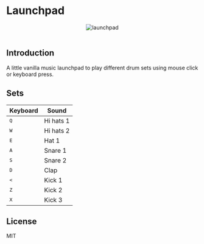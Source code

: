 # Launchpad
<div style="display: flex; flex-wrap: wrap; gap: 10px; justify-content: center">
<img src="https://ik.imagekit.io/8fhqrij68/personal-website/projects/launchpad?tr=f-auto" alt="launchpad">
</div>
<br/>

## Introduction
A little vanilla music launchpad to play different drum sets using mouse click or keyboard press.

## Sets
| Keyboard    | Sound         |
| ----------- | ------------- |
| <kbd>Q</kbd>| Hi hats 1     |
| <kbd>W</kbd>| Hi hats 2     |
| <kbd>E</kbd>| Hat 1         |
| <kbd>A</kbd>| Snare 1       |
| <kbd>S</kbd>| Snare 2       |
| <kbd>D</kbd>| Clap          |
| <kbd><</kbd>| Kick 1        |
| <kbd>Z</kbd>| Kick 2        |
| <kbd>X</kbd>| Kick 3        |


## License
MIT
